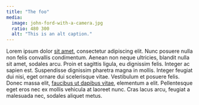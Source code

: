 ```yaml
---
title: "The foo"
media: 
  image: john-ford-with-a-camera.jpg
  ratio: 480 300
  alt: "This is an alt caption."
---
```


Lorem ipsum dolor [sit amet](foo.html), consectetur adipiscing elit. Nunc posuere nulla non felis convallis condimentum. Aenean non neque ultricies, blandit nulla sit amet, sodales arcu. Proin et sagittis ligula, eu dignissim felis. Integer ac sapien est. Suspendisse dignissim pharetra magna in mollis. Integer feugiat dui nisi, eget ornare dui scelerisque vitae. Vestibulum et posuere felis. Donec massa elit, [faucibus ut dapibus vitae](bar.html), elementum a elit. Pellentesque eget eros nec ex mollis vehicula at laoreet nunc. Cras lacus arcu, feugiat a malesuada nec, sodales aliquet metus.
